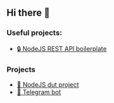 ## Hi there 🎉

### Useful projects:
 - <a href="https://github.com/nexus9111/personal_api_base">🔒 NodeJS REST API boilerplate</a>

### Projects
 - <a href="https://github.com/nexus9111/cpoo_bonus">🛫 NodeJS dut project</a>
 - <a href="https://github.com/nexus9111/joss_crypto_bot">💬 Telegram bot</a>

 
